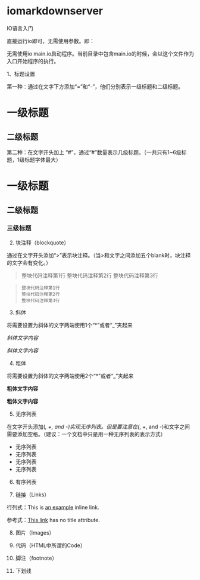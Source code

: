# iomarkdownserver
IO语言入门

直接运行io即可，无需使用参数。即：

无需使用io main.io启动程序。当前目录中包含main.io的时候，会以这个文件作为入口开始程序的执行。



1、标题设置

第一种：通过在文字下方添加“=”和“-”，他们分别表示一级标题和二级标题。

一级标题
========

二级标题
--------

第二种：在文字开头加上 “#”，通过“#”数量表示几级标题。（一共只有1~6级标题，1级标题字体最大）

# 一级标题

## 二级标题

### 三级标题

2. 块注释（blockquote）

通过在文字开头添加“>”表示块注释。（当>和文字之间添加五个blank时，块注释的文字会有变化。）

> 整块代码注释第1行
> 整块代码注释第2行
> 整块代码注释第3行

>     整块代码注释第1行
>     整块代码注释第2行
>     整块代码注释第3行

3. 斜体

将需要设置为斜体的文字两端使用1个“*”或者“_”夹起来

*斜体文字内容*

_斜体文字内容_

4. 粗体

将需要设置为斜体的文字两端使用2个“*”或者“_”夹起来

**粗体文字内容**

__粗体文字内容__

5. 无序列表

在文字开头添加(*, +, and -)实现无序列表。但是要注意在(*, +, and -)和文字之间需要添加空格。（建议：一个文档中只是用一种无序列表的表示方式）

* 无序列表
* 无序列表
* 无序列表
* 无序列表


6. 有序列表

7. 链接（Links）

行列式：This is [an example](http://www.iolanguage.net/ "Title") inline link.

参考式：[This link](http://www.iolanguage.net/) has no title attribute.

8. 图片（Images）

9. 代码（HTML中所谓的Code）

10. 脚注（footnote）

11. 下划线

